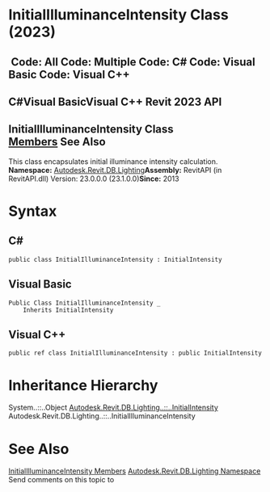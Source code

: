 # InitialIlluminanceIntensity Class (2023)

﻿
 Code: All Code: Multiple Code: C# Code: Visual Basic Code: Visual C++   
---  
C#Visual BasicVisual C++
Revit 2023 API  
---  
InitialIlluminanceIntensity Class  
[Members](ac01e7a5-503a-dd80-d723-c9a511b970d3.md "InitialIlluminanceIntensity Members") See Also  
---  
This class encapsulates initial illuminance intensity calculation. 
**Namespace:** [Autodesk.Revit.DB.Lighting](a6a04f07-7fd2-0a4e-12e7-01842ee6daaf.md "Autodesk.Revit.DB.Lighting Namespace")**Assembly:** RevitAPI (in RevitAPI.dll) Version: 23.0.0.0 (23.1.0.0)**Since:** 2013 
# Syntax
C#  
---  
```text
public class InitialIlluminanceIntensity : InitialIntensity
```
  
Visual Basic  
---  
```text
Public Class InitialIlluminanceIntensity _
	Inherits InitialIntensity
```
  
Visual C++  
---  
```text
public ref class InitialIlluminanceIntensity : public InitialIntensity
```
  
# Inheritance Hierarchy
System..::..Object [Autodesk.Revit.DB.Lighting..::..InitialIntensity](557d9e25-430a-2f92-3dbc-c9ec84e07900.md "InitialIntensity Class") Autodesk.Revit.DB.Lighting..::..InitialIlluminanceIntensity
# See Also
[InitialIlluminanceIntensity Members](ac01e7a5-503a-dd80-d723-c9a511b970d3.md "InitialIlluminanceIntensity Members")
[Autodesk.Revit.DB.Lighting Namespace](a6a04f07-7fd2-0a4e-12e7-01842ee6daaf.md "Autodesk.Revit.DB.Lighting Namespace")
Send comments on this topic to 
